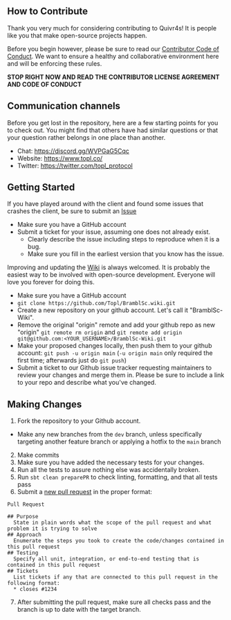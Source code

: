 How to Contribute
-----------------

Thank you very much for considering contributing to Quivr4s! It is people like you that make open-source projects
happen.

Before you begin however, please be sure to read
our [Contributor Code of Conduct](https://github.com/Topl/BramblSc/blob/main/.github/CODE_OF_CONDUCT.md). We want to
ensure a healthy and collaborative environment here and will be enforcing these rules.

**STOP RIGHT NOW AND READ THE CONTRIBUTOR LICENSE AGREEMENT AND CODE OF CONDUCT**

<a name="communication"></a>

## Communication channels

Before you get lost in the repository, here are a few starting points
for you to check out. You might find that others have had similar
questions or that your question rather belongs in one place than another.

* Chat: https://discord.gg/WVPGaG5Cqc
* Website: https://www.topl.co/
* Twitter: https://twitter.com/topl_protocol

Getting Started
---------------
If you have played around with the client and found some issues that crashes the client, be sure to submit
an [Issue](https://github.com/Topl/BramblSc/issues)

* Make sure you have a GitHub account
* Submit a ticket for your issue, assuming one does not already exist.
    * Clearly describe the issue including steps to reproduce when it is a bug.
    * Make sure you fill in the earliest version that you know has the issue.

Improving and updating the [Wiki](https://github.com/Topl/BramblSc/wiki) is always welcomed. It is probably the easiest
way to be involved with open-source development. Everyone will love you forever for doing this.

* Make sure you have a GitHub account
* `git clone https://github.com/Topl/BramblSc.wiki.git`
* Create a new repository on your github account. Let's call it "BramblSc-Wiki".
* Remove the original "origin" remote and add your github repo as new "origin" `git remote rm origin`
  and `git remote add origin git@github.com:<YOUR_USERNAME>/BramblSc-Wiki.git`
* Make your proposed changes locally, then push them to your github account: `git push -u origin main` (`-u origin main`
  only required the first time; afterwards just do `git push`)
* Submit a ticket to our Github issue tracker requesting maintainers to review your changes and merge them in. Please be
  sure to include a link to your repo and describe what you've changed.

Making Changes
--------------

1. Fork the repository to your Github account.

* Make any new branches from the `dev` branch, unless specifically targeting another feature branch or applying a hotfix
  to the `main` branch

2. Make commits
3. Make sure you have added the necessary tests for your changes.
4. Run all the tests to assure nothing else was accidentally broken.
5. Run `sbt clean preparePR` to check linting, formatting, and that all tests pass
6. Submit a [new pull request](https://github.com/Topl/BramblSc/pulls?q=is%3Apr+is%3Aopen+sort%3Aupdated-desc) in the
   proper format:

```
Pull Request

## Purpose
  State in plain words what the scope of the pull request and what problem it is trying to solve
## Approach
  Enumerate the steps you took to create the code/changes contained in this pull request
## Testing
  Specify all unit, integration, or end-to-end testing that is contained in this pull request
## Tickets
  List tickets if any that are connected to this pull request in the following format:
  * closes #1234
```

7. After submitting the pull request, make sure all checks pass and the branch is up to date with the target branch.